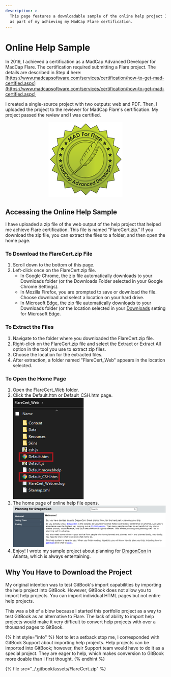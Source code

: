 ```yaml
---
description: >-
  This page features a downloadable sample of the online help project I created
  as part of my achieving my MadCap Flare certification.
---
```


# Online Help Sample

In 2019, I achieved a certification as a MadCap Advanced Developer for MadCap Flare. The certification required submitting a Flare project. The details are described in Step 4 here: [https://www.madcapsoftware.com/services/certification/how-to-get-mad-certified.aspx](https://www.madcapsoftware.com/services/certification/how-to-get-mad-certified.aspx)

I created a single-source project with two outputs: web and PDF. Then, I uploaded the project to the reviewer for MadCap Flare's certification. My project passed the review and I was certified.

<div align="center"><img src="../.gitbook/assets/certifiedMAD.PNG" alt="The official logo for MadCap Flare certification."></div>

## Accessing the Online Help Sample

I have uploaded a zip file of the web output of the help project that helped me achieve Flare certification. This file is named "FlareCert.zip." If you download the zip file, you can extract the files to a folder, and then open the home page.&#x20;

### To Download the FlareCert.zip File

1. Scroll down to the bottom of this page.
2. Left-click once on the FlareCert.zip file.
   * In Google Chrome, the zip file automatically downloads to your Downloads folder (or the Downloads Folder selected in your Google Chrome Settings).
   * In Mozilla Firefox, you are prompted to save or download the file. Choose download and select a location on your hard drive.
   * In Microsoft Edge, the zip file automatically downloads to your Downloads folder (or the location selected in your [Downloads](edge://settings/downloads) setting for Microsoft Edge.

### To Extract the Files

1. Navigate to the folder where you downloaded the FlareCert.zip file.
2. Right-click on the FlareCert.zip file and select the Extract or Extract All option in the tool you use to extract zip files.
3. Choose the location for the extracted files.&#x20;
4. After extraction, a folder named "FlareCert\_Web" appears in the location selected.&#x20;

### To Open the Home Page

1. Open the FlareCert\_Web folder.
2. Click the Default.htm or Default\_CSH.htm page.\
   ![](<../.gitbook/assets/image (2).png>)
3. The home page of online help file opens.\
   ![](<../.gitbook/assets/image (1).png>)
4. Enjoy! I wrote my sample project about planning for [DragonCon ](https://www.dragoncon.org/)in Atlanta, which is always entertaining.&#x20;

## Why You Have to Download the Project

My original intention was to test GitBook's import capabilities by importing the help project into GitBook. However, GitBook does not allow you to import help projects. You can import individual HTML pages but not entire help projects.&#x20;

This was a bit of a blow because I started this portfolio project as a way to test GitBook as an alternative to Flare. The lack of ability to import help projects would make it very difficult to convert help projects with over a thousand pages to GitBook.&#x20;

{% hint style="info" %}
Not to let a setback stop me, I corresponded with GitBook Support about importing help projects. Help projects can be imported into GitBook; however, their Support team would have to do it as a special project. They are eager to help, which makes conversion to GitBook more doable than I first thought.
{% endhint %}



{% file src="../.gitbook/assets/FlareCert.zip" %}
